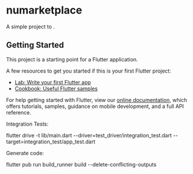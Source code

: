 # numarketplace

A simple project to .

## Getting Started

This project is a starting point for a Flutter application.

A few resources to get you started if this is your first Flutter project:

- [Lab: Write your first Flutter app](https://flutter.dev/docs/get-started/codelab)
- [Cookbook: Useful Flutter samples](https://flutter.dev/docs/cookbook)

For help getting started with Flutter, view our
[online documentation](https://flutter.dev/docs), which offers tutorials,
samples, guidance on mobile development, and a full API reference.


Integration Tests:

flutter drive -t lib/main.dart --driver=test_driver/integration_test.dart --target=integration_test/app_test.dart

Generate code: 

flutter pub run build_runner build --delete-conflicting-outputs
